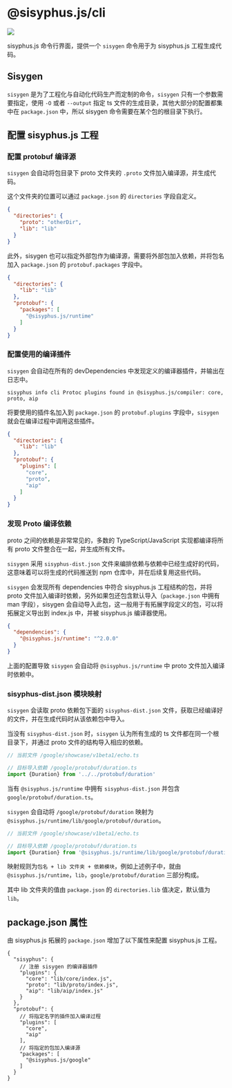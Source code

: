 # @sisyphus.js/cli

[![](https://img.shields.io/npm/v/@sisyphus.js/cli)](https://www.npmjs.com/package/@sisyphus.js/cli)

sisyphus.js 命令行界面，提供一个 `sisygen` 命令用于为 sisyphus.js 工程生成代码。

## Sisygen

`sisygen` 是为了工程化与自动化代码生产而定制的命令，`sisygen` 只有一个参数需要指定，使用 `-O` 或者 `--output` 指定 ts 文件的生成目录，其他大部分的配置都集中在 `package.json` 中，所以
sisygen 命令需要在某个包的根目录下执行。

## 配置 sisyphus.js 工程

### 配置 protobuf 编译源

`sisygen` 会自动将包目录下 proto 文件夹的 `.proto` 文件加入编译源，并生成代码。

这个文件夹的位置可以通过 `package.json` 的 `directories` 字段自定义。

```json
{
  "directories": {
    "proto": "otherDir",
    "lib": "lib"
  }
}
```

此外，sisygen 也可以指定外部包作为编译源，需要将外部包加入依赖，并将包名加入 `package.json` 的 `protobuf.packages` 字段中。

```json
{
  "directories": {
    "lib": "lib"
  },
  "protobuf": {
    "packages": [
      "@sisyphus.js/runtime"
    ]
  }
}
```

### 配置使用的编译插件

`sisygen` 会自动在所有的 devDependencies 中发现定义的编译器插件，并输出在日志中。

```
sisyphus info cli Protoc plugins found in @sisyphus.js/compiler: core, proto, aip
```

将要使用的插件名加入到 `package.json` 的 `protobuf.plugins` 字段中，`sisygen` 就会在编译过程中调用这些插件。

```json
{
  "directories": {
    "lib": "lib"
  },
  "protobuf": {
    "plugins": [
      "core",
      "proto",
      "aip"
    ]
  }
}
```

### 发现 Proto 编译依赖

proto 之间的依赖是非常常见的，多数的 TypeScript/JavaScript 实现都编译将所有 proto 文件整合在一起，并生成所有文件。

`sisygen` 采用 `sisyphus-dist.json` 文件来编排依赖与依赖中已经生成好的代码，这意味着可以将生成的代码推送到 npm 仓库中，并在后续复用这些代码。

`sisygen` 会发现所有 dependencies 中符合 sisyphus.js 工程结构的包，并将 proto 文件加入编译时依赖，另外如果包还包含默认导入（`package.json` 中拥有 man 字段），sisygen
会自动导入此包，这一般用于有拓展字段定义的包，可以将拓展定义导出到 index.js 中，并被 sisyphus.js 编译器使用。

```json
{
  "dependencies": {
    "@sisyphus.js/runtime": "^2.0.0"
  }
}
```

上面的配置导致 `sisygen` 会自动将 `@sisyphus.js/runtime` 中 proto 文件加入编译时依赖中。

### sisyphus-dist.json 模块映射

`sisygen` 会读取 proto 依赖包下面的 `sisyphus-dist.json` 文件，获取已经编译好的文件，并在生成代码时从该依赖包中导入。

当没有 `sisyphus-dist.json` 时，`sisygen` 认为所有生成的 ts 文件都在同一个根目录下，并通过 proto 文件的结构导入相应的依赖。

```typescript
// 当前文件 /google/showcase/v1beta1/echo.ts

// 目标导入依赖 /google/protobuf/duration.ts
import {Duration} from '../../protobuf/duration'
```

当有 `@sisyphus.js/runtime` 中拥有 `sisyphus-dist.json` 并包含 `google/protobuf/duration.ts`。

`sisygen` 会自动将 `/google/protobuf/duration` 映射为 `@sisyphus.js/runtime/lib/google/protobuf/duration`。

```typescript
// 当前文件 /google/showcase/v1beta1/echo.ts

// 目标导入依赖 /google/protobuf/duration.ts
import {Duration} from '@sisyphus.js/runtime/lib/google/protobuf/duration'
```

映射规则为`包名 + lib 文件夹 + 依赖模块`，例如上述例子中，就由 `@sisyphus.js/runtime`，`lib`，`google/protobuf/duration` 三部分构成。

其中 lib 文件夹的值由 `package.json` 的 `directories.lib` 值决定，默认值为 `lib`。

## package.json 属性

由 sisyphus.js 拓展的 `package.json` 增加了以下属性来配置 sisyphus.js 工程。

```json5
{
  "sisyphus": {
    // 注册 sisygen 的编译器插件
    "plugins": {
      "core": "lib/core/index.js",
      "proto": "lib/proto/index.js",
      "aip": "lib/aip/index.js"
    }
  },
  "protobuf": {
    // 将指定名字的插件加入编译过程
    "plugins": [
      "core",
      "aip"
    ],
    // 将指定的包加入编译源
    "packages": [
      "@sisyphus.js/google"
    ]
  }
}
```